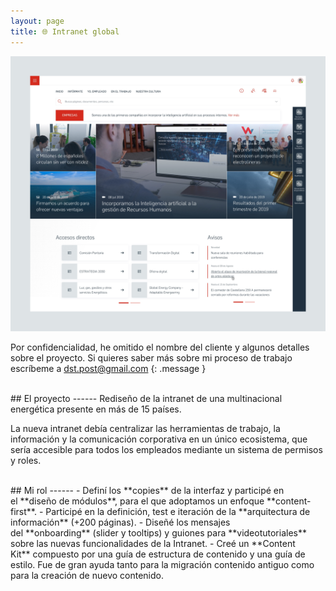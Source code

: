 ```yaml
---
layout: page
title: 🌐 Intranet global
---
```

<a href="{{ site.baseurl }}/assets/Intra_1.png">
    <img 
        src="/assets/Intra_1.png" 
        alt="Intra_1"
    >
</a>

Por confidencialidad, he omitido el nombre del cliente y algunos detalles sobre el proyecto. Si quieres saber más sobre mi proceso de trabajo escríbeme a [dst.post@gmail.com](mailto:dst.post@gmail.com)
{: .message }



<br>
## El proyecto
------
Rediseño de la intranet de una multinacional energética presente en más de 15 países. 

La nueva intranet debía centralizar las herramientas de trabajo, la información y la comunicación corporativa en un único ecosistema, que sería accesible para todos los empleados mediante un sistema de permisos y roles.



<br>
## Mi rol
------
- Definí los **copies** de la interfaz y participé en el **diseño de módulos**, para el que adoptamos un enfoque **content-first**.
- Participé en la definición, test e iteración de la **arquitectura de información** (+200 páginas).
- Diseñé los mensajes del **onboarding** (slider y tooltips) y guiones para **videotutoriales** sobre las nuevas funcionalidades de la Intranet.
- Creé un **Content Kit** compuesto por una guía de estructura de contenido y una guía de estilo. Fue de gran ayuda tanto para la migración contenido antiguo como para la creación de nuevo contenido.
